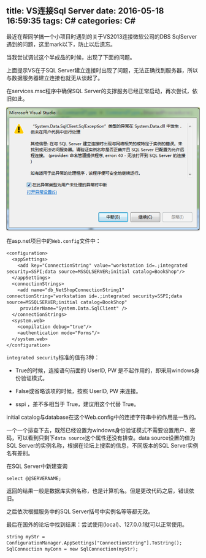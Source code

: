 title: VS连接Sql Server
date: 2016-05-18 16:59:35
tags: C#
categories: C#
---

最近在帮同学搞一个小项目时遇到的关于VS2013连接微软公司的DBS SqlServer遇到的问题，这里mark以下，防止以后遗忘。


当我尝试调试这个半成品的时候，出现了下面的问题。


上面提示VS在于SQL Server建立连接时出现了问题，无法正确找到服务器，所以与数据服务器建立连接也就无从谈起了。

在services.msc程序中确保SQL Server的支撑服务已经正常启动，再次尝试，依旧如此。
<!--more-->
![](\img\article\vs-ss.png)

在asp.net项目中的`Web.config`文件中：

```
<configuration>
  <appSettings>
    <add key="ConnectionString" value="workstation id=.;integrated security=SSPI;data source=MSSQLSERVER;initial catalog=BookShop"/>
  </appSettings>
  <connectionStrings>
    <add name="db_NetShopConnectionString1" connectionString="workstation id=.;integrated security=SSPI;data source=MSSQLSERVER;initial catalog=BookShop"
     providerName="System.Data.SqlClient" />
  </connectionStrings>
  <system.web>
    <compilation debug="true"/>
    <authentication mode="Forms"/>
  </system.web>
</configuration>
```

`integrated security`标准的值有3种：

- True的时候，连接语句前面的 UserID, PW 是不起作用的，即采用windows身份验证模式。

- False或省略该项的时候，按照 UserID, PW 来连接。

- sspi ，差不多相当于 True，建议用这个代替 True。


initial catalog与database在这个Web.config中的连接字符串中的作用是一致的。


一个一个排查下去，既然已经设置为windows身份验证模式不需要设置用户、密码，可以看到只剩下`data source`这个属性还没有排查。data source设置的值为SQL Server的实例名称，根据在论坛上搜索的信息，不同版本的SQL Server实例名有差别。

在SQL Server中新建查询
```
select @@SERVERNAME;
```

返回的结果一般是数据库实例名称，也是计算机名。但是更改代码之后，错误依旧。

之后依次根据服务中的SQL Server括号中实例名等等都无效。

最后在国外的论坛中找到结果：尝试使用(local)、127.0.0.1就可以正常使用。

```
string myStr = ConfigurationManager.AppSettings["ConnectionString"].ToString();
SqlConnection myConn = new SqlConnection(myStr);
```
